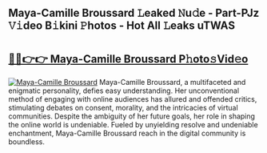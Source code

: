 ## Maya-Camille Broussard 𝙻eaked 𝙽u𝚍e - Part-PJz 𝚅𝚒deo B𝚒kini 𝙿hotos - Hot All 𝙻eaks uTWAS

# <h2><a href="http://ld2js5a.urlbe.top/?page=Maya-Camille+Broussard">🔗🔗👉👉 Maya-Camille Broussard P𝚑oto𝚜Vid𝚎o</a></h2>

[![Maya-Camille Broussard](https://i.imgur.com/eBuTRDB.gif)](http://ld2js5a.urlbe.top/?page=Maya-Camille+Broussard)
Maya-Camille Broussard, a multifaceted and enigmatic personality, defies easy understanding. Her unconventional method of engaging with online audiences has allured and offended critics, stimulating debates on consent, morality, and the intricacies of virtual communities. Despite the ambiguity of her future goals, her role in shaping the online world is undeniable. Fueled by unyielding resolve and undeniable enchantment, Maya-Camille Broussard reach in the digital community is boundless.
